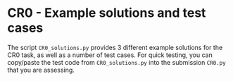 # CR0 - Example solutions and test cases

The script `CR0_solutions.py` provides 3 different example solutions for the CR0 task, as well as a number of test cases. For quick testing, you can copy/paste the test code from `CR0_solutions.py` into the submission `CR0.py` that you are assessing.
